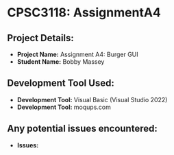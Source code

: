 # CPSC3118: AssignmentA4

## Project Details:
- **Project Name:** Assignment A4: Burger GUI 
- **Student Name:** Bobby Massey

## Development Tool Used:
- **Development Tool:** Visual Basic (Visual Studio 2022)
- **Development Tool:** moqups.com

## Any potential issues encountered:
- **Issues:**
